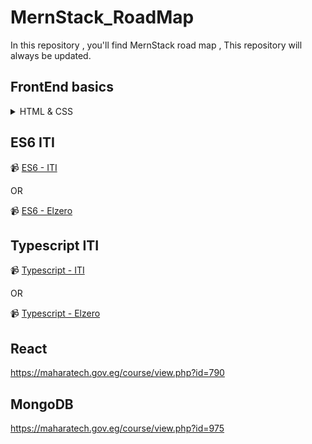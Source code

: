 # MernStack_RoadMap
In this repository , you'll find MernStack road map , This repository will always be updated.

## FrontEnd basics 

<details>

  <summary>HTML & CSS</summary>
  
  📹 [ HTML & CSS - ITI ](https://maharatech.gov.eg/course/view.php?id=36)
  
  OR 

  📹 [ HTML - Elzero ](https://youtube.com/playlist?list=PLDoPjvoNmBAw_t_XWUFbBX-c9MafPk9ji)

  📹 [ CSS - Elzero ](https://youtube.com/playlist?list=PLDoPjvoNmBAzjsz06gkzlSrlev53MGIKe)

  <summary>JavaScript</summary>
  
 📹 [ JavaScript - ITI ](https://maharatech.gov.eg/mod/hvp/view.php?id=7228&forceview=1)
  
  OR 

  📹 [ JavaScript- Elzero ](https://youtube.com/playlist?list=PLDoPjvoNmBAx3kiplQR_oeDqLDBUDYwVv)

  📹 [ CSS - Elzero ](https://youtube.com/playlist?list=PLDoPjvoNmBAzjsz06gkzlSrlev53MGIKe)

  <summary>JavaScript projects</summary>

  📹 [ JavaScript- Elzero ](https://youtube.com/playlist?list=PLDoPjvoNmBAz7_BgzvNcOaE-m_SnE4jiT)
  
</details>

## ES6 ITI

 📹 [ ES6 - ITI ](https://maharatech.gov.eg/course/view.php?id=791)

 OR 

 📹 [ ES6 - Elzero ](https://youtube.com/playlist?list=PLDoPjvoNmBAy3siU1b04xY24ZlstofO9M)


## Typescript ITI

📹 [Typescript - ITI ](https://maharatech.gov.eg/course/view.php?id=976)

 OR 

📹 [Typescript - Elzero ](https://youtube.com/playlist?list=PLDoPjvoNmBAy532K9M_fjiAmrJ0gkCyLJ)


## React 

https://maharatech.gov.eg/course/view.php?id=790

## MongoDB

https://maharatech.gov.eg/course/view.php?id=975
